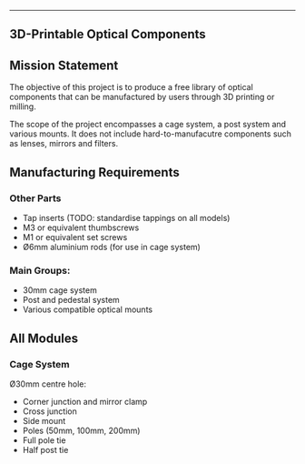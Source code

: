 -------------------------------
3D-Printable Optical Components
-------------------------------

## Mission Statement

The objective of this project is to produce a free library of optical components that can be manufactured by users through 3D printing or milling. 

The scope of the project encompasses a cage system, a post system and various mounts. It does not include hard-to-manufacutre components such as lenses, mirrors and filters.

## Manufacturing Requirements

### Other Parts

- Tap inserts (TODO: standardise tappings on all models)
- M3 or equivalent thumbscrews 
- M1 or equivalent set screws
- Ø6mm aluminium rods (for use in cage system)

### Main Groups:

- 30mm cage system
- Post and pedestal system
- Various compatible optical mounts

## All Modules

### Cage System

Ø30mm centre hole:

- Corner junction and mirror clamp
- Cross junction
- Side mount
- Poles (50mm, 100mm, 200mm)
- Full pole tie
- Half post tie
